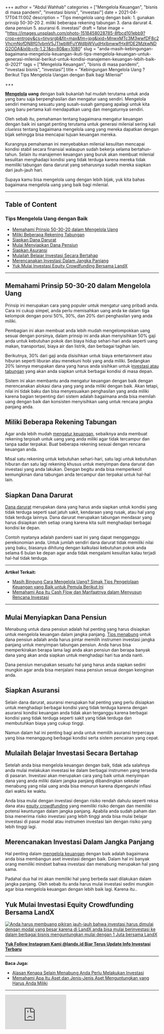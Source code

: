 +++
author = "Abdul Wahhab"
categories = ["Mengelola Keuangan", "bisnis di masa pandemi", "investasi bisnis", "investasi"]
date = 2021-04-17T04:11:00Z
description = "Tips mengelola uang dengan baik: 1. gunakan prinsip 50-30-20 2. miliki beberapa rekening tabungan 3. dana darurat 4. dana pensiun 5. asuransi 6. investasi"
draft = false
image = "https://images.unsplash.com/photo-1518458028785-8fbcd101ebb9?crop=entropy&cs=tinysrgb&fit=max&fm=jpg&ixid=MnwxMTc3M3wwfDF8c2VhcmNofDN8fG1vbmV5JTIwbWFuYWdlbWVudHxlbnwwfHx8fDE2MzkwNDQ2ODA&ixlib=rb-1.2.1&q=80&w=1080"
slug = "anda-masih-kebingungan-bagaimana-mengelola-keuangan-ikuti-tips-mengelola-keuangan-untuk-generasi-milenial-berikut-untuk-kondisi-manajemen-keuangan-lebih-baik-di-2021"
tags = ["Mengelola Keuangan", "bisnis di masa pandemi", "investasi bisnis", "investasi"]
title = "Kebingungan Mengelola Uang ? Berikut Tips Mengelola Uangan dengan Baik bagi Milenial"

+++


[**Mengelola**](https://landx.id/) **uang** dengan baik bukanlah hal mudah terutama untuk anda yang baru saja berpenghasilan dan mengatur uang sendiri. Mengelola sendiri memang sesuatu yang susah-susah gampang apalagi untuk kita yang baru pertama kali mendapatkan uang dan mengaturnya sendiri.

Oleh sebab itu, pemahaman tentang bagaimana mengatur keuangan dengan baik ini sangat penting terutama untuk generasi milenial sering kali _clueless_ tentang bagaimana mengelola uang yang mereka dapatkan dengan  bijak sehingga bisa mencapai tujuan keuangan mereka.

Kurangnya pemahaman ini menyebabkan milenial kesulitan mencapai kondisi stabil secara finansial walaupun sudah bekerja selama bertahun-tahun. Selain itu manajemen keuangan yang buruk akan membuat milenial kesulitan menghadapi kondisi yang tidak terduga karena mereka tidak memiliki tabungan dana darurat yang seharusnya sudah mereka siapkan dari jauh-jauh hari.

Supaya kamu bisa mengelola uang dengan lebih bijak, yuk kita bahas bagaimana mengelola uang yang baik bagi milenial.

---

## Table of Content

### Tips Mengelola Uang dengan Baik

* [Memahami Prinsip 50-30-20 dalam Mengelola Uang](https://landx.id/blog/anda-masih-kebingungan-bagaimana-mengelola-keuangan-ikuti-tips-mengelola-keuangan-untuk-generasi-milenial-berikut-untuk-kondisi-manajemen-keuangan-lebih-baik-di-2021/#memahami-prinsip-50-30-20-dalam-mengelola-uang)
* [Miliki Beberapa Rekening Tabungan](https://landx.id/blog/anda-masih-kebingungan-bagaimana-mengelola-keuangan-ikuti-tips-mengelola-keuangan-untuk-generasi-milenial-berikut-untuk-kondisi-manajemen-keuangan-lebih-baik-di-2021/#miliki-beberapa-rekening-tabungan)
* [Siapkan Dana Darurat](https://landx.id/blog/anda-masih-kebingungan-bagaimana-mengelola-keuangan-ikuti-tips-mengelola-keuangan-untuk-generasi-milenial-berikut-untuk-kondisi-manajemen-keuangan-lebih-baik-di-2021/#siapkan-dana-darurat)
* [Mulai Menyiapkan Dana Pensiun](https://landx.id/blog/anda-masih-kebingungan-bagaimana-mengelola-keuangan-ikuti-tips-mengelola-keuangan-untuk-generasi-milenial-berikut-untuk-kondisi-manajemen-keuangan-lebih-baik-di-2021/#mulai-menyiapkan-dana-pensiun)
* [Siapkan Asuransi](https://landx.id/blog/anda-masih-kebingungan-bagaimana-mengelola-keuangan-ikuti-tips-mengelola-keuangan-untuk-generasi-milenial-berikut-untuk-kondisi-manajemen-keuangan-lebih-baik-di-2021/#siapkan-asuransi)
* [Mulailah Belajar Investasi Secara Bertahap](https://landx.id/blog/anda-masih-kebingungan-bagaimana-mengelola-keuangan-ikuti-tips-mengelola-keuangan-untuk-generasi-milenial-berikut-untuk-kondisi-manajemen-keuangan-lebih-baik-di-2021/#mulailah-belajar-investasi-secara-bertahap)
* [Merencanakan Investasi Dalam Jangka Panjang](https://landx.id/blog/anda-masih-kebingungan-bagaimana-mengelola-keuangan-ikuti-tips-mengelola-keuangan-untuk-generasi-milenial-berikut-untuk-kondisi-manajemen-keuangan-lebih-baik-di-2021/#merencanakan-investasi-dalam-jangka-panjang)
* [Yuk Mulai Investasi Equity Crowdfunding Bersama LandX](https://landx.id/blog/anda-masih-kebingungan-bagaimana-mengelola-keuangan-ikuti-tips-mengelola-keuangan-untuk-generasi-milenial-berikut-untuk-kondisi-manajemen-keuangan-lebih-baik-di-2021/#yuk-mulai-investasi-equity-crowdfunding-bersama-landx )

---

## Memahami Prinsip 50-30-20 dalam Mengelola Uang

Prinsip ini merupakan cara yang populer untuk mengatur uang pribadi anda. Cara ini cukup simpel, anda perlu memisahkan uang anda ke dalam tiga kelompok dengan porsi 50%, 30%, dan 20% dari penghasilan yang anda miliki.

Pembagian ini akan membuat anda lebih mudah mengelompokkan uang sesuai dengan porsinya, dalam prinsip ini anda akan menyisihkan 50% gaji anda untuk kebutuhan pokok dan biaya hidup sehari-hari anda seperti uang makan, transportasi, biaya air dan listrik, dan berbagai tagihan lain.

Berikutnya, 30% dari gaji anda disisihkan untuk biaya entertainment atau hiburan seperti liburan atau menekuni hobi yang anda miliki. Sedangkan 20% lainnya merupakan dana yang harus anda sisihkan untuk i[nvestasi atau tabungan](https://landx.id/) yang akan anda siapkan untuk berbagai kondisi di masa depan.

Sistem ini akan membantu anda mengatur keuangan dengan baik dengan merencanakan alokasi dana yang yang anda miliki dengan baik. Akan tetapi, nilai ini tidak baku dan bisa menyesuaikan penghasilan yang anda miliki karena bagian terpenting dari sistem adalah bagaimana anda bisa memilah uang dengan baik dan konsisten menyisihkan uang untuk rencana jangka panjang anda.

## Miliki Beberapa Rekening Tabungan

Agar anda lebih mudah [mengatur keuangan](https://landx.id/), sebaiknya anda membuat rekening terpisah untuk uang yang anda miliki agar tidak tercampur dan tanpa sadar terpakai. Buat beberapa rekening sesuai dengan rencana keuangan anda.

Misal satu rekening untuk kebutuhan sehari-hari, satu lagi untuk kebutuhan hiburan dan satu lagi rekening khusus untuk menyimpan dana darurat dan investasi yang anda lakukan. Dengan begitu anda bisa memperkecil kemungkinan dana tabungan anda tercampur dan terpakai untuk hal-hal lain.

## Siapkan Dana Darurat

[Dana darurat](https://landx.id/) merupakan dana yang harus anda siapkan untuk kondisi yang tidak terduga seperti saat jatuh sakit, kendaraan yang rusak, atau hal yang tidak terduga lainnya. Dana darurat merupakan tabungan mendasar yang harus disiapkan oleh setiap orang karena kita sulit menghadapi berbagai kondisi ke depan.

Contoh nyatanya adalah pandemi saat ini yang dapat mengganggu perekonomian anda. Untuk jumlah sendiri dana darurat tidak memiliki nilai yang baku, biasanya dihitung dengan kalkulasi kebutuhan pokok anda selama 6 bulan ke depan agar anda tidak mengalami kesulitan kalau terjadi hal-hal tidak terduga.

---

**Artikel Terkait:**

* [Masih Bingung Cara Mengelola Uang? Simak Tips Pengelolaan Keuangan yang Baik untuk Pemula Berikut Ini](https://landx.id/blog/pengelolaan-keuangan-yang-baik/)
* [Memahami Apa Itu Cash Flow dan Manfaatnya dalam Menyusun Rencana Investasi](https://landx.id/blog/cashflow-adalah/)

---

## Mulai Menyiapkan Dana Pensiun

Menabung untuk dana pensiun adalah hal penting yang harus disiapkan untuk mengelola keuangan dalam jangka panjang. [Tips menabung](https://landx.id/) untuk dana pensiun adalah anda harus pintar memilih instrumen investasi jangka panjang untuk menyimpan tabungan pensiun. Anda harus bisa memperkirakan berapa lama lagi anda akan pensiun dan berapa banyak dana yang akan anda siapkan untuk menghadapi hari tua anda nanti.

Dana pensiun merupakan sesuatu hal yang harus anda siapkan sedini mungkin agar anda bisa menjalani masa pensiun sesuai dengan keinginan anda.

## Siapkan Asuransi

Selain dana darurat, asuransi merupakan hal penting yang perlu disiapkan untuk menghadapi berbagai kondisi yang tidak terduga karena dengan asuransi kondisi keuangan anda tidak akan terganggu karena berbagai kondisi yang tidak terduga seperti sakit yang tidak terduga dan membutuhkan biaya yang cukup tinggi.

Namun dalam hal ini  penting bagi anda untuk memilih asuransi terpercaya yang bisa menanggung berbagai kondisi serta sistem pencairan yang cepat.

## Mulailah Belajar Investasi Secara Bertahap

Setelah anda bisa mengelola keuangan dengan baik, tidak ada salahnya anda mulai melakukan investasi ke dalam berbagai instrumen yang tersedia di pasaran. Investasi akan merupakan cara yang baik untuk menyimpan dana yang anda miliki dalam jangka panjang dibandingkan sekedar menabung yang nilai uang anda bisa menurun karena dipengaruhi inflasi dari waktu ke waktu.

Anda bisa mulai dengan investasi dengan risiko rendah dahulu seperti reksa dana atau [equity crowdfunding](https://landx.id/) yang memiliki risiko dengan dan memiliki potensi keuntungan dalam jangka panjang. Apabila anda sudah paham dan bisa menerima risiko investasi yang lebih tinggi anda bisa mulai belajar investasi di pasar modal atau instrumen investasi lain dengan risiko yang lebih tinggi lagi.

## Merencanakan Investasi Dalam Jangka Panjang

Hal penting dalam [mengelola keuangan](https://landx.id/) dengan baik adalah bagaimana anda bisa membangun aset investasi dengan baik. Dalam hal ini banyak orang memiliki mindset bahwa investasi dan menabung merupakan hal yang sama.

Padahal dua hal ini akan memiliki hal yang berbeda saat dilakukan dalam jangka panjang. Oleh sebab itu anda harus mulai investasi sedini mungkin agar bisa mengelola keuangan dengan lebih baik lagi. Karena itu..

## Yuk Mulai Investasi Equity Crowdfunding Bersama LandX

[![Anda harus membuang pikiran jauh-jauh bahwa investasi harus dimulai dengan modal yang besar karena di LandX anda bisa mulai berinvestasi ke dalam berbagai bisnis menguntungkan mulai dengan 1 Juta bersama LandX](https://accountgram-production.sfo2.cdn.digitaloceanspaces.com/landx_ghost/2021/10/Equity-Crowdfunding-di-Indonesia-1--1.png)](http://landx.id/)

[**Yuk Follow Instagram Kami @landx.id Biar Terus Update Info Investasi Terbaru**](https://www.instagram.com/landx.id/?utm_medium=copy_link)

---

**Baca Juga:**

* [Alasan Kenapa Selain Menabung Anda Perlu Melakukan Investasi](https://landx.id/blog/pentingnya-menabung-dan-investasi/)
* [Memahami Apa Itu Aset dan Jenis-Jenis Aset Menguntungkan yang Harus Anda Miliki](https://landx.id/blog/aset-adalah-memahami-jenis-jenis-dan-apa-itu-aset/)

---

<iframe width="200" height="113" src="https://www.youtube.com/embed/-qwzBBnxLXU?feature=oembed" frameborder="0" allow="accelerometer; autoplay; clipboard-write; encrypted-media; gyroscope; picture-in-picture" allowfullscreen></iframe>



